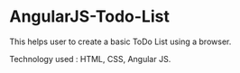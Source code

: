 # AngularJS-Todo-List
This helps user to create a basic ToDo List using a browser.


Technology used : HTML, CSS, Angular JS.
